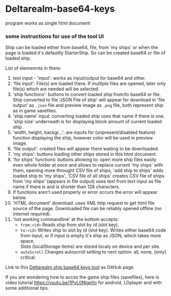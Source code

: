 # Deltarealm-base64-keys

program works as single html document  

### some instructions for use of the tool UI

Ship can be loaded either from base64, file, from 'my ships' or when the page is loaded it's defaultly StarterShip. So can be created base64 or file of loaded ship.  

List of elememnts in there:  

1. text input - 'input': works as input/output for base64 and other.  
2. 'file input': File(s) are loaded there. If multiple files are opened, later only file(s) which are needed will be selected.  
3. 'ship functions': buttons to convert loaded ship from/to base64 or file. Ship converted to file 'JSON File of ship' will appear for download in 'file output' as `.json` file and preview image as `.png` file, both represent ship as in game savefiles.  
4. 'ship.name' input: converting loaded ship uses that name if there is one. 'ship size' underneath is for displaying block amount of current loaded ship.  
5. 'width, height, backgr...': are inputs for (unpresent/disabled feature) function displaying the ship, however color will be used in preview image.  
6. 'file output': created files will appear there waiting to be downloaded.  
7. 'my ships': buttons loading other ships stored in this html document.  
8. 'for ships' functions: buttons allowing to: open more ship files easily even whole folder at once and allows to replace current 'my ships' with them, opening more throught CSV file of ships, 'add ship to ships' adds loaded ship to 'my ships', 'CSV file of all ships' creates CSV file of ships from 'my ships' (appears in file output) uses text from text input as file name if there is and is shorter than 128 characters.  
9. If functions aren't used properly or error occurs the error will appear below.  
10. 'HTML document' download: uses XML http request to get html file source of the page. Downloaded file can be reliably opened offline (no internet required).  
11. 'not working commandline' at the bottom accepts:  
    - `from:<id>` Reads ship from slot by id (slot key).  
    - `to:<id>` Writes ship to slot by id (slot key). Writes either base64 code from input, or if input is empty it's ship as JSON, which takes more space.  
    Slots (localStorage items) are stored localy on device and per site.  
    - `autoScroll` Changes autoscroll setting to next option: all, none, (only) critical.  

Link to this [Deltarealm ship base64 keys tool](https://KaaBEL.github.io/Deltarealm-b64-keys/) as GitHub page.  

If you are wondering how to acces the game ship files (savefiles), here is video tutorial https://youtu.be/1PyL0NlgpYo for android, LDplayer and with some additional tips.
